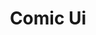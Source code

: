 ---
title: Comic Ui
hero:
  title: Comic Ui
  desc: 文档站点基于 dumi 生成
  actions:
    - text: 快速上手
      link: /getting-started
features:
  - icon: https://gw.alipayobjects.com/zos/bmw-prod/881dc458-f20b-407b-947a-95104b5ec82b/k79dm8ih_w144_h144.png
    title: 特性 1
    desc: Balabala
  - icon: https://gw.alipayobjects.com/zos/bmw-prod/d60657df-0822-4631-9d7c-e7a869c2f21c/k79dmz3q_w126_h126.png
    title: 特性 2
    desc: Balabala
  - icon: https://gw.alipayobjects.com/zos/bmw-prod/d1ee0c6f-5aed-4a45-a507-339a4bfe076c/k7bjsocq_w144_h144.png
    title: 特性 3
    desc: Balabala
footer: Open-source MIT Licensed | Copyright © 2020<br />Powered by [dumi](https://d.umijs.org)
---